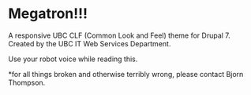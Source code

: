 Megatron!!!
===========

A responsive UBC CLF (Common Look and Feel) theme for Drupal 7. Created by the UBC IT Web Services Department.

Use your robot voice while reading this.



*for all things broken and otherwise terribly wrong, please contact Bjorn Thompson.
